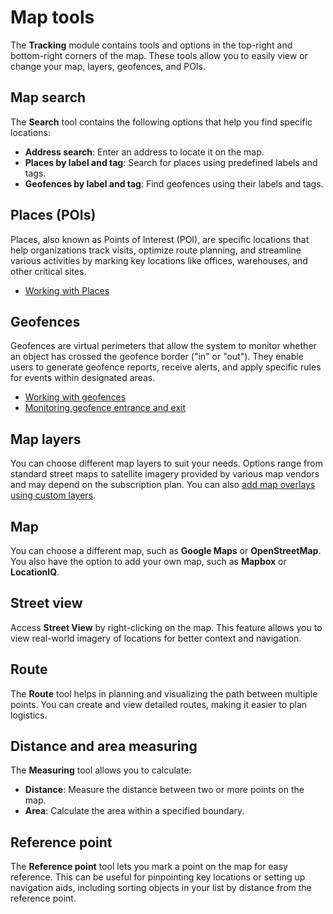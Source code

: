 # Map tools

The **Tracking** module contains tools and options in the top-right and bottom-right corners of the map. These tools allow you to easily view or change your map, layers, geofences, and POIs.

## Map search

The **Search** tool contains the following options that help you find specific locations:

* **Address search**: Enter an address to locate it on the map.
* **Places by label and tag**: Search for places using predefined labels and tags.
* **Geofences by label and tag**: Find geofences using their labels and tags.

## Places (POIs)

Places, also known as Points of Interest (POI), are specific locations that help organizations track visits, optimize route planning, and streamline various activities by marking key locations like offices, warehouses, and other critical sites.

* [Working with Places](map-tools-1/places-pois.md)

## Geofences

Geofences are virtual perimeters that allow the system to monitor whether an object has crossed the geofence border ("in" or "out"). They enable users to generate geofence reports, receive alerts, and apply specific rules for events within designated areas.

* [Working with geofences](map-tools-1/geofences.md)
* [Monitoring geofence entrance and exit](../../rules-and-notifications/rules-and-notifications/movement-monitoring-1/geofence-entrance-or-exit.md)

## Map layers

You can choose different map layers to suit your needs. Options range from standard street maps to satellite imagery provided by various map vendors and may depend on the subscription plan. You can also [add map overlays using custom layers](https://squaregps.atlassian.net/wiki/spaces/USERDOCSOLD/pages/2909014434/Layers?atlOrigin=eyJpIjoiNWNhZTE4MDg2NDA1NDNkZmI1NGEyYTE0OGM3MDA5NzQiLCJwIjoiYyJ9).

## Map

You can choose a different map, such as **Google Maps** or **OpenStreetMap**. You also have the option to add your own map, such as **Mapbox** or **LocationIQ**.

## Street view

Access **Street View** by right-clicking on the map. This feature allows you to view real-world imagery of locations for better context and navigation.

## Route

The **Route** tool helps in planning and visualizing the path between multiple points. You can create and view detailed routes, making it easier to plan logistics.

## Distance and area measuring

The **Measuring** tool allows you to calculate:

* **Distance**: Measure the distance between two or more points on the map.
* **Area**: Calculate the area within a specified boundary.

## Reference point

The **Reference point** tool lets you mark a point on the map for easy reference. This can be useful for pinpointing key locations or setting up navigation aids, including sorting objects in your list by distance from the reference point.
